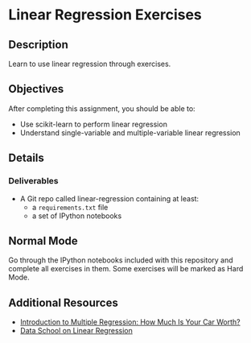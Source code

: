 # Linear Regression Exercises

## Description

Learn to use linear regression through exercises.

## Objectives

After completing this assignment, you should be able to:

* Use scikit-learn to perform linear regression
* Understand single-variable and multiple-variable linear regression

## Details

### Deliverables

* A Git repo called linear-regression containing at least:
  * a `requirements.txt` file
  * a set of IPython notebooks

## Normal Mode

Go through the IPython notebooks included with this repository and complete
all exercises in them. Some exercises will be marked as Hard Mode.

## Additional Resources

* [Introduction to Multiple Regression: How Much Is Your Car Worth?](http://www.amstat.org/publications/jse/v16n3/datasets.kuiper.html)
* [Data School on Linear Regression](http://www.dataschool.io/linear-regression-in-python/)
